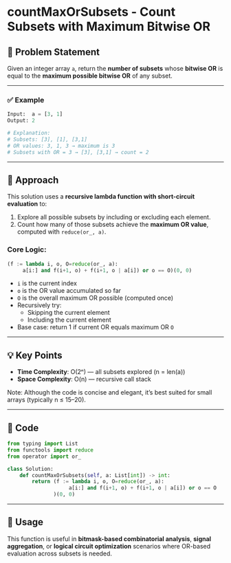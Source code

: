 # countMaxOrSubsets - Count Subsets with Maximum Bitwise OR

## 📘 Problem Statement

Given an integer array `a`, return the **number of subsets** whose **bitwise OR** is equal to the **maximum possible bitwise OR** of any subset.

---

### ✅ Example
```python
Input:  a = [3, 1]
Output: 2

# Explanation:
# Subsets: [3], [1], [3,1]
# OR values: 3, 1, 3 → maximum is 3
# Subsets with OR = 3 → [3], [3,1] → count = 2
```

---

## 🧠 Approach

This solution uses a **recursive lambda function with short-circuit evaluation** to:
1. Explore all possible subsets by including or excluding each element.
2. Count how many of those subsets achieve the **maximum OR value**, computed with `reduce(or_, a)`.

### Core Logic:
```python
(f := lambda i, o, O=reduce(or_, a):
     a[i:] and f(i+1, o) + f(i+1, o | a[i]) or o == O)(0, 0)
```

- `i` is the current index
- `o` is the OR value accumulated so far
- `O` is the overall maximum OR possible (computed once)
- Recursively try:
  - Skipping the current element
  - Including the current element
- Base case: return 1 if current OR equals maximum OR `O`

---

## 💡 Key Points

- **Time Complexity**: O(2ⁿ) — all subsets explored (n = len(a))
- **Space Complexity**: O(n) — recursive call stack

Note: Although the code is concise and elegant, it’s best suited for small arrays (typically n ≤ 15–20).

---

## 📄 Code

```python
from typing import List
from functools import reduce
from operator import or_

class Solution:
    def countMaxOrSubsets(self, a: List[int]) -> int:
        return (f := lambda i, o, O=reduce(or_, a):
                    a[i:] and f(i+1, o) + f(i+1, o | a[i]) or o == O
               )(0, 0)
```

---

## 📂 Usage

This function is useful in **bitmask-based combinatorial analysis**, **signal aggregation**, or **logical circuit optimization** scenarios where OR-based evaluation across subsets is needed.
